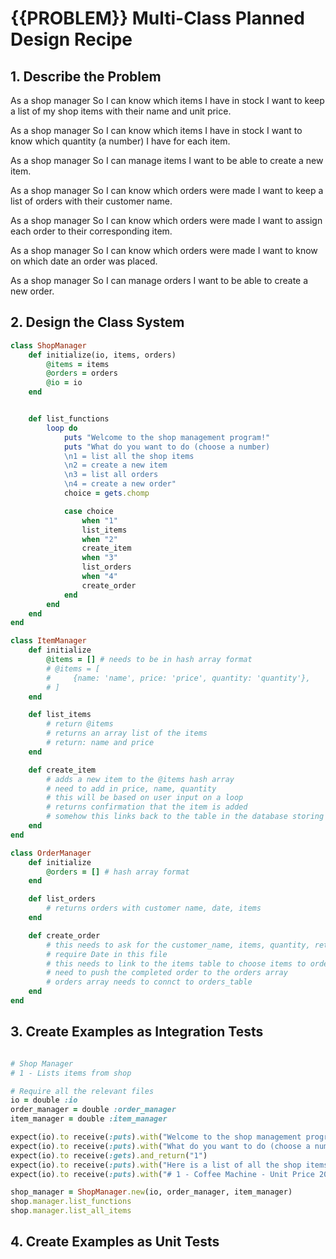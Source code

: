 # {{PROBLEM}} Multi-Class Planned Design Recipe

## 1. Describe the Problem

As a shop manager
So I can know which items I have in stock
I want to keep a list of my shop items with their name and unit price.

As a shop manager
So I can know which items I have in stock
I want to know which quantity (a number) I have for each item.

As a shop manager
So I can manage items
I want to be able to create a new item.

As a shop manager
So I can know which orders were made
I want to keep a list of orders with their customer name.

As a shop manager
So I can know which orders were made
I want to assign each order to their corresponding item.

As a shop manager
So I can know which orders were made
I want to know on which date an order was placed. 

As a shop manager
So I can manage orders
I want to be able to create a new order.

## 2. Design the Class System

```ruby
class ShopManager
    def initialize(io, items, orders)
        @items = items
        @orders = orders
        @io = io
    end


    def list_functions
        loop do
            puts "Welcome to the shop management program!"
            puts "What do you want to do (choose a number)
            \n1 = list all the shop items
            \n2 = create a new item
            \n3 = list all orders
            \n4 = create a new order"
            choice = gets.chomp

            case choice
                when "1"
                list_items
                when "2"
                create_item
                when "3"
                list_orders
                when "4"
                create_order
            end
        end
    end
end

class ItemManager
    def initialize
        @items = [] # needs to be in hash array format
        # @items = [
        #     {name: 'name', price: 'price', quantity: 'quantity'},
        # ]
    end

    def list_items
        # return @items
        # returns an array list of the items
        # return: name and price
    end

    def create_item
        # adds a new item to the @items hash array
        # need to add in price, name, quantity
        # this will be based on user input on a loop
        # returns confirmation that the item is added
        # somehow this links back to the table in the database storing the items
    end
end

class OrderManager
    def initialize
        @orders = [] # hash array format
    end

    def list_orders
        # returns orders with customer name, date, items
    end

    def create_order
        # this needs to ask for the customer_name, items, quantity, return the date
        # require Date in this file
        # this needs to link to the items table to choose items to order
        # need to push the completed order to the orders array
        # orders array needs to connct to orders_table
    end
end

```

## 3. Create Examples as Integration Tests

```ruby

# Shop Manager
# 1 - Lists items from shop 

# Require all the relevant files
io = double :io
order_manager = double :order_manager
item_manager = double :item_manager

expect(io).to receive(:puts).with("Welcome to the shop management program!")
expect(io).to receive(:puts).with("What do you want to do (choose a number)\n1 = list all the shop items\n2 = create a new item\n3 = list all orders\n4 = create a new order")
expect(io).to receive(:gets).and_return("1")
expect(io).to receive(:puts).with("Here is a list of all the shop items: ")
expect(io).to receive(:puts).with("# 1 - Coffee Machine - Unit Price 200 - Quantity 99")

shop_manager = ShopManager.new(io, order_manager, item_manager)
shop.manager.list_functions
shop.manager.list_all_items

```

## 4. Create Examples as Unit Tests

```ruby


```